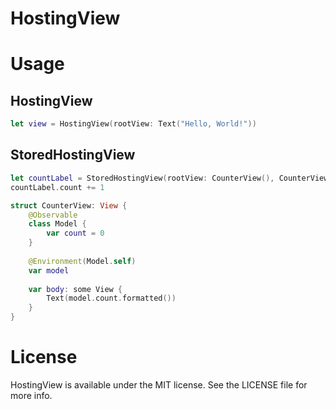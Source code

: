 # HostingView

# Usage

## HostingView

```swift
let view = HostingView(rootView: Text("Hello, World!"))
```

## StoredHostingView

```swift
let countLabel = StoredHostingView(rootView: CounterView(), CounterView.Model())
countLabel.count += 1
```

```swift
struct CounterView: View {
    @Observable
    class Model {
        var count = 0
    }
    
    @Environment(Model.self)
    var model
    
    var body: some View {
        Text(model.count.formatted())
    }
}
```

# License

HostingView is available under the MIT license. See the LICENSE file for more info.
